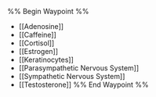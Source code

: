 
%% Begin Waypoint %%
- [[Adenosine]]
- [[Caffeine]]
- [[Cortisol]]
- [[Estrogen]]
- [[Keratinocytes]]
- [[Parasympathetic Nervous System]]
- [[Sympathetic Nervous System]]
- [[Testosterone]]
%% End Waypoint %%

